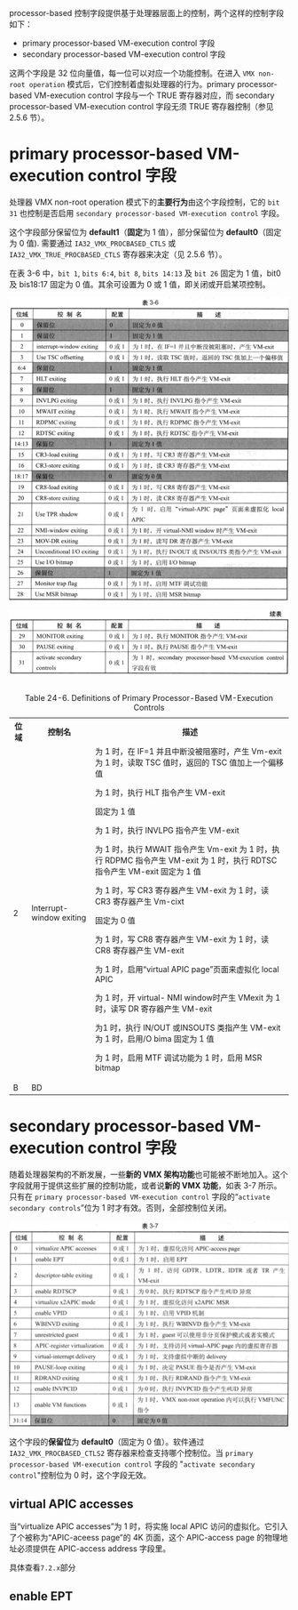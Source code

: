 

processor-based 控制字段提供基于处理器层面上的控制，两个这样的控制字段如下：

* primary processor-based VM-execution control 字段
* secondary processor-based VM-execution control 字段

这两个字段是 32 位向量值，每一位可以对应一个功能控制。在进入 `VMX non-root operation` 模式后，它们控制着虚拟处理器的行为。primary processor-based VM-execution  control 字段与一个 TRUE 寄存器对应，而 secondary processor-based VM-execution control 字段无须 TRUE 寄存器控制（参见 2.5.6 节）。

# primary processor-based VM-execution control 字段

处理器 VMX non-root operation 模式下的**主要行为**由这个字段控制，它的 `bit 31` 也控制是否启用 `secondary processor-based VM-execution control` 字段。

这个字段部分保留位为 **default1**（**固定**为 1 值），部分保留位为 **default0**（固定为 0 值). 需要通过 `IA32_VMX_PROCBASED_CTLS` 或 `IA32_VMX_TRUE_PROCBASED_CTLS` 寄存器来决定（见 2.5.6 节）。

在表 3-6 中，`bit 1`, `bits 6:4`, `bit 8`, `bits 14:13` 及 `bit 26` 固定为 1 值，bit0 及 bis18:17 固定为 0 值。其余可设置为 0 或 1 值，即关闭或开启某项控制。

![2021-02-20-23-55-58.png](./images/2021-02-20-23-55-58.png)

![2021-02-20-23-56-44.png](./images/2021-02-20-23-56-44.png)

<table>
 <caption><br>Table 24-6. Definitions of Primary Processor-Based VM-Execution Controls</br></caption>
    <tr>
        <th>位域</th>
        <th>控制名</th>
        <th>描述</th>
    </tr>
    <tr>
        <td>2</td>
        <td>
            Interrupt-window exiting
        </td>
        <td>
            为 1 时，在 IF=1 并且中断没被阻塞时，产生 Vm-exit 为 1 时，读取 TSC 值时，返回的 TSC 值加上一个偏移值

为 1 时，执行 HLT 指令产生 VM-exit

固定为 1 值

为 1 时，执行 INVLPG 指令产生 VM-exit

为 1 时，执行 MWAIT 指令产生 Vm-exit 为 1 时，执行 RDPMC 指令产生 VM-exit 为 1 时，执行 RDTSC 指令产生 VM-exit 固定为 1 值

为 1 时，写 CR3 寄存器产生 VM-exit 为 1 时，读 CR3 寄存器产生 Vm-cixt

固定为 0 值

为 1 时，写 CR8 寄存器产生 VM-exit 为 1 时，读 CR8 寄存器产生 VM-exit

为 1 时，启用“virtual APIC page”页面来虚拟化 local  APIC

为 1 时，开 virtual- NMI window时产生 VMexit 为 1时，读写 DR 寄存器产生 VM-exit

为1 时，执行 IN/OUT 或INSOUTS 类指产生 VM-exit 为 1 时，启用/O bima 固定为 1 值

为 1 时，启用 MTF 调试功能为 1 时，启用 MSR bitmap
        </td>
    </tr>
    <tr>
        <td>B</td>
        <td>BD</td>
    </tr>
</table>

# secondary processor-based VM-execution control 字段

随着处理器架构的不断发展，一些**新的 VMX 架构功能**也可能被不断地加入。这个字段就用于提供这些扩展的控制功能，或者说**新的 VMX 功能**，如表 3-7 所示。只有在  `primary processor-based VM-execution control` 字段的“`activate secondary controls`”位为 1 时才有效。否则，全部控制位关闭。

![2021-01-16-22-15-05.png](./images/2021-01-16-22-15-05.png)

这个字段的**保留位**为 **default0**（固定为 0 值）。软件通过 `IA32_VMX_PROCBASED_CTLS2` 寄存器来检查支持哪个控制位。当 `primary processor-based VM-execution control` 字段的 "`activate secondary control`"控制位为 0 时，这个字段无效。

## virtual APIC accesses

当“virtualize APIC accesses”为 1 时，将实施 local APIC 访问的虚拟化。它引入了个被称为“APIC-aceess page”的 4K 页面，这个 APlC-access page 的物理地址必须提供在 APIC-access address 字段里。

具体查看`7.2.x`部分

## enable EPT

